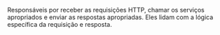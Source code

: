 Responsáveis por receber as requisições HTTP, chamar os serviços apropriados e enviar as respostas apropriadas. Eles lidam com a lógica específica da requisição e resposta.